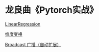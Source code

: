 # 龙良曲《Pytorch实战》

[LinearRegression](https://www.wolai.com/rE4HiNtqtKYUKi49PB3RTN "LinearRegression")

[维度变换](https://www.wolai.com/aXdm7ebwWLxYBWAFBVAueF "维度变换")

[Broadcast 广播（自动扩展）](https://www.wolai.com/mWPQSCdXfKxMET3s8v8vbw "Broadcast 广播（自动扩展）")

